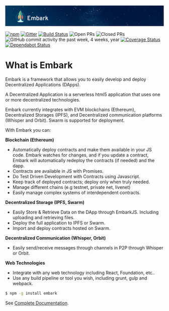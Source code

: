 ![Embark](https://github.com/embark-framework/embark/raw/master/header.jpg)

[![npm](https://img.shields.io/npm/dm/embark.svg)](https://npmjs.com/package/embark)
[![Gitter](https://img.shields.io/gitter/room/embark-framework/Lobby.svg)](https://gitter.im/embark-framework/Lobby)
[![Build Status](https://dev.azure.com/embark-framework/Embark/_apis/build/status/embark-framework.embark?branchName=master)](https://dev.azure.com/embark-framework/Embark/_build/latest?definitionId=1&branchName=master)
![Open PRs](https://img.shields.io/github/issues-pr-raw/embark-framework/embark.svg)
![Closed PRs](https://img.shields.io/github/issues-pr-closed-raw/embark-framework/embark.svg)
![GitHub commit activity the past week, 4 weeks, year](https://img.shields.io/github/commit-activity/y/embark-framework/embark.svg)
[![Coverage Status](https://coveralls.io/repos/github/embark-framework/embark/badge.svg)](https://coveralls.io/github/embark-framework/embark)
[![Dependabot Status](https://api.dependabot.com/badges/status?host=github&repo=embark-framework/embark)](https://dependabot.com)

What is Embark
======

Embark is a framework that allows you to easily develop and deploy Decentralized Applications (DApps).

A Decentralized Application is a serverless html5 application that uses one or more decentralized technologies.

Embark currently integrates with EVM blockchains (Ethereum), Decentralized Storages (IPFS), and Decentralized communication platforms (Whisper and Orbit). Swarm is supported for deployment.

With Embark you can:

**Blockchain (Ethereum)**
* Automatically deploy contracts and make them available in your JS code. Embark watches for changes, and if you update a contract, Embark will automatically redeploy the contracts (if needed) and the dapp.
* Contracts are available in JS with Promises.
* Do Test Driven Development with Contracts using Javascript.
* Keep track of deployed contracts; deploy only when truly needed.
* Manage different chains (e.g testnet, private net, livenet)
* Easily manage complex systems of interdependent contracts.

**Decentralized Storage (IPFS, Swarm)**
* Easily Store & Retrieve Data on the DApp through EmbarkJS. Including uploading and retrieving files.
* Deploy the full application to IPFS or Swarm.
* Import and deploy contracts hosted on Swarm.


**Decentralized Communication (Whisper, Orbit)**
* Easily send/receive messages through channels in P2P through Whisper or Orbit.

**Web Technologies**
* Integrate with any web technology including React, Foundation, etc..
* Use any build pipeline or tool you wish, including grunt, gulp and webpack.

```Bash
$ npm -g install embark
```

See [Complete Documentation](https://embark.status.im/docs/).

